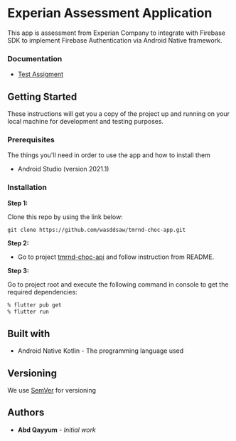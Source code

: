 # Experian Assessment Application 
This app is assessment from Experian Company to integrate with Firebase SDK to implement Firebase Authentication via Android Native framework.


### Documentation

* [Test Assigment](https://docs.google.com/document/d/1aduxXUh7Be8PemP9ML_NS0zJy1GJw-ie/edit?usp=share_link&ouid=112145118412568931931&rtpof=true&sd=true)

## Getting Started

These instructions will get you a copy of the project up and running on your local machine for development and testing purposes.

### Prerequisites

The things you'll need in order to use the app and how to install them

* Android Studio (version 2021.1)

### Installation

**Step 1:**

Clone this repo by using the link below:

```
git clone https://github.com/wasddsaw/tmrnd-choc-app.git
```

**Step 2:**

- Go to project [tmrnd-choc-api](https://github.com/wasddsaw/tmrnd-choc-api) and follow instruction from README.

**Step 3:**

Go to project root and execute the following command in console to get the required dependencies: 

```zsh
% flutter pub get
% flutter run
```

## Built with

* Android Native Kotlin - The programming language used

## Versioning

We use [SemVer](https://semver.org/) for versioning

## Authors

* **Abd Qayyum** - *Initial work*
